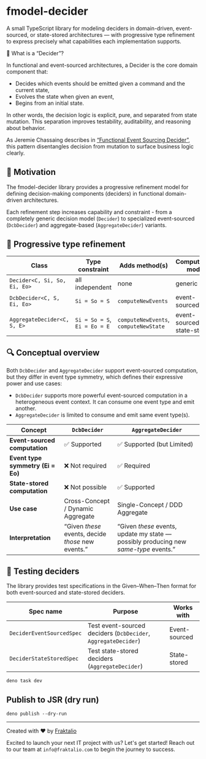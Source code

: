 # fmodel-decider

A small TypeScript library for modeling deciders in domain-driven, event-sourced, or state-stored architectures — with progressive type refinement to express precisely what capabilities each implementation supports.

🧠 What is a “Decider”?

In functional and event-sourced architectures, a Decider is the core domain component that:

- Decides which events should be emitted given a command and the current state,
- Evolves the state when given an event,
- Begins from an initial state.

In other words, the decision logic is explicit, pure, and separated from state mutation. This separation improves testability, auditability, and reasoning about behavior.

As Jeremie Chassaing describes in [“Functional Event Sourcing Decider”](https://thinkbeforecoding.com/post/2021/12/17/functional-event-sourcing-decider), this pattern disentangles decision from mutation to surface business logic clearly.

## 🎯 Motivation

The fmodel-decider library provides a progressive refinement model for defining
decision-making components (deciders) in functional domain-driven architectures.

Each refinement step increases capability and constraint - from a completely
generic decision model (`Decider`) to specialized event-sourced (`DcbDecider`)
and aggregate-based (`AggregateDecider`) variants.

## 🧱 Progressive type refinement

| Class                        | Type constraint              | Adds method(s)                        | Computation mode            |
| ---------------------------- | ---------------------------- | ------------------------------------- | --------------------------- |
| `Decider<C, Si, So, Ei, Eo>` | all independent              | none                                  | generic                     |
| `DcbDecider<C, S, Ei, Eo>`   | `Si = So = S`                | `computeNewEvents`                    | event-sourced               |
| `AggregateDecider<C, S, E>`  | `Si = So = S`, `Ei = Eo = E` | `computeNewEvents`, `computeNewState` | event-sourced, state-stored |

## 🔍 Conceptual overview

Both `DcbDecider` and `AggregateDecider` support event-sourced computation, but
they differ in event type symmetry, which defines their expressive power and use
cases:

- `DcbDecider` supports more powerful event-sourced computation in a heterogeneous event context. It can consume one event type and emit another.
- `AggregateDecider` is limited to consume and emit same event type(s).

| Concept                           | `DcbDecider`                                                     | `AggregateDecider`                                                                   |
| --------------------------------- | ---------------------------------------------------------------- | ------------------------------------------------------------------------------------ |
| **Event-sourced computation**     | ✅ Supported                                                     | ✅ Supported (but Limited)                                                                         |
| **Event type symmetry (Ei = Eo)** | ❌ Not required                                                  | ✅ Required                                                                          |
| **State-stored computation**      | ❌ Not possible                                                  | ✅ Supported                                                                         |
| **Use case**                      | Cross-Concept / Dynamic Aggregate | Single-Concept / DDD Aggregate                                               |
| **Interpretation**                | “Given _these_ events, decide _those_ new events.”               | “Given _these_ events, update my state — possibly producing new _same-type_ events.” |

## 🧪 Testing deciders

The library provides test specifications in the Given–When–Then format for both
event-sourced and state-stored deciders.

| Spec name                 | Purpose                                                        | Works with    |
| ------------------------- | -------------------------------------------------------------- | ------------- |
| `DeciderEventSourcedSpec` | Test event-sourced deciders (`DcbDecider`, `AggregateDecider`) | Event-sourced |
| `DeciderStateStoredSpec`  | Test state-stored deciders (`AggregateDecider`)                | State-stored  |

```
deno task dev
```

## Publish to JSR (dry run)

```
deno publish --dry-run
```


---

Created with :heart: by [Fraktalio](https://fraktalio.com/)

Excited to launch your next IT project with us? Let's get started! Reach out to
our team at `info@fraktalio.com` to begin the journey to success.